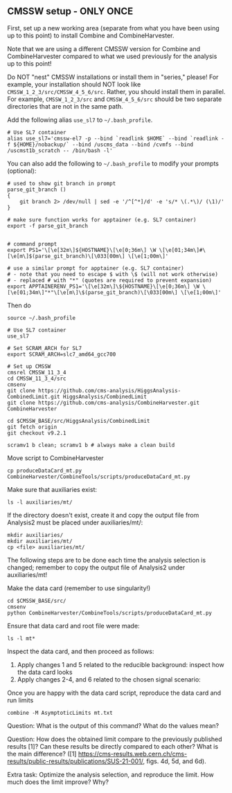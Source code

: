 ## CMSSW setup - ONLY ONCE

First, set up a new working area (separate from what you have been using up to this point)
to install Combine and CombineHarvester.

Note that we are using a different CMSSW version for Combine and CombineHarvester
compared to what we used previously for the analysis up to this point!

Do NOT "nest" CMSSW installations or install them in "series," please!
For example, your installation should NOT look like `CMSSW_1_2_3/src/CMSSW_4_5_6/src`.
Rather, you should install them in parallel.
For example, `CMSSW_1_2_3/src` and `CMSSW_4_5_6/src`
should be two separate directories that are not in the same path.

Add the following alias `use_sl7` to `~/.bash_profile`.
```
# Use SL7 container
alias use_sl7='cmssw-el7 -p --bind `readlink $HOME` --bind `readlink -f ${HOME}/nobackup/` --bind /uscms_data --bind /cvmfs --bind /uscmst1b_scratch -- /bin/bash -l'
```

You can also add the following to `~/.bash_profile` to modify your prompts (optional):
```
# used to show git branch in prompt
parse_git_branch ()
{
    git branch 2> /dev/null | sed -e '/^[^*]/d' -e 's/* \(.*\)/ (\1)/'
}

# make sure function works for apptainer (e.g. SL7 container)
export -f parse_git_branch


# command prompt
export PS1='\[\e[32m\]${HOSTNAME}\[\e[0;36m\] \W \[\e[01;34m\]#\[\e[m\]$(parse_git_branch)\[\033[00m\] \[\e[1;00m\]'

# use a similar prompt for apptainer (e.g. SL7 container)
# - note that you need to escape $ with \$ (will not work otherwise)
# - replaced # with "*" (quotes are required to prevent expansion)
export APPTAINERENV_PS1='\[\e[32m\]\${HOSTNAME}\[\e[0;36m\] \W \[\e[01;34m\]"*"\[\e[m\]\$(parse_git_branch)\[\033[00m\] \[\e[1;00m\]'
```

Then do
```
source ~/.bash_profile
```

```
# Use SL7 container
use_sl7

# Set SCRAM_ARCH for SL7
export SCRAM_ARCH=slc7_amd64_gcc700

# Set up CMSSW
cmsrel CMSSW_11_3_4
cd CMSSW_11_3_4/src
cmsenv
git clone https://github.com/cms-analysis/HiggsAnalysis-CombinedLimit.git HiggsAnalysis/CombinedLimit
git clone https://github.com/cms-analysis/CombineHarvester.git CombineHarvester

cd $CMSSW_BASE/src/HiggsAnalysis/CombinedLimit
git fetch origin
git checkout v9.2.1

scramv1 b clean; scramv1 b # always make a clean build
```

Move script to CombineHarvester
```
cp produceDataCard_mt.py CombineHarvester/CombineTools/scripts/produceDataCard_mt.py
```

Make sure that auxiliaries exist:
```
ls -l auxiliaries/mt/
```

If the directory doesn't exist, create it and copy the output file from Analysis2 must be placed under auxiliaries/mt/:

```
mkdir auxiliaries/
mkdir auxiliaries/mt/
cp <file> auxiliaries/mt/
```

The following steps are to be done each time the analysis selection is changed; remember to copy the output file of Analysis2 under auxiliaries/mt!

Make the data card (remember to use singularity!)

```
cd $CMSSW_BASE/src/
cmsenv
python CombineHarvester/CombineTools/scripts/produceDataCard_mt.py
```

Ensure that data card and root file were made:

```
ls -l mt*
```

Inspect the data card, and then proceed as follows:
1. Apply changes 1 and 5 related to the reducible background: inspect how the data card looks
2. Apply changes 2-4, and 6 related to the chosen signal scenario: 

Once you are happy with the data card script, reproduce the data card and run limits

```
combine -M AsymptoticLimits mt.txt
```

Question: What is the output of this command? What do the values mean?

Question: How does the obtained limit compare to the previously published results [1]? Can these results be directly compared to each other? What is the main difference?  ([1] https://cms-results.web.cern.ch/cms-results/public-results/publications/SUS-21-001/, figs. 4d, 5d, and 6d). 

Extra task: Optimize the analysis selection, and reproduce the limit. How much does the limit improve? Why?
